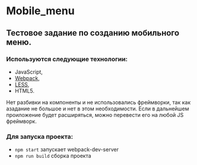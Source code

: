 # Mobile_menu

## Тестовое задание по созданию мобильного меню.

### Используются следующие технологии:
 - JavaScript, 
 - [Webpack](https://webpack.js.org/), 
 - [LESS](https://lesscss.org/), 
 - HTML5.

Нет разбивки на компоненты и не использовались фреймворки, так как азадание не большое и нет в этом необходимости. Если в дальнейшем проиложение будет расширяться, можно перевести его на любой JS фреймворк.

### Для запуска проекта:
- ``` npm start ```  запускает webpack-dev-server
- ``` npm run build ``` сборка проекта
